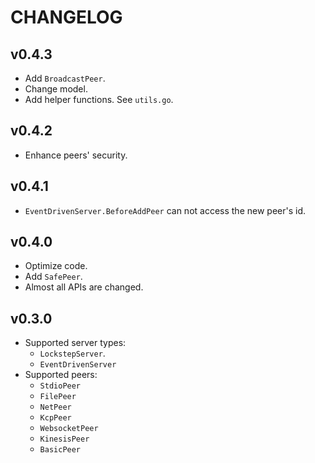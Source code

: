 # CHANGELOG

## v0.4.3

- Add `BroadcastPeer`.
- Change model.
- Add helper functions. See `utils.go`.

## v0.4.2

- Enhance peers' security.

## v0.4.1

- `EventDrivenServer.BeforeAddPeer` can not access the new peer's id.

## v0.4.0

- Optimize code.
- Add `SafePeer`.
- Almost all APIs are changed.

## v0.3.0

- Supported server types:
  - `LockstepServer`.
  - `EventDrivenServer`
- Supported peers:
  - `StdioPeer`
  - `FilePeer`
  - `NetPeer`
  - `KcpPeer`
  - `WebsocketPeer`
  - `KinesisPeer`
  - `BasicPeer`
